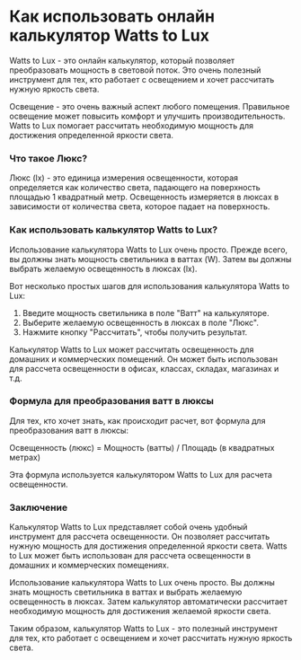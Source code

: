 Как использовать онлайн калькулятор Watts to Lux
================================================

Watts to Lux - это онлайн калькулятор, который позволяет преобразовать мощность в световой поток. Это очень полезный инструмент для тех, кто работает с освещением и хочет рассчитать нужную яркость света.

Освещение - это очень важный аспект любого помещения. Правильное освещение может повысить комфорт и улучшить производительность. Watts to Lux помогает рассчитать необходимую мощность для достижения определенной яркости света.

### Что такое Люкс?

Люкс (lx) - это единица измерения освещенности, которая определяется как количество света, падающего на поверхность площадью 1 квадратный метр. Освещенность измеряется в люксах в зависимости от количества света, которое падает на поверхность.

### Как использовать калькулятор Watts to Lux?

Использование калькулятора Watts to Lux очень просто. Прежде всего, вы должны знать мощность светильника в ваттах (W). Затем вы должны выбрать желаемую освещенность в люксах (lx).

Вот несколько простых шагов для использования калькулятора Watts to Lux:

1. Введите мощность светильника в поле "Ватт" на калькуляторе.
2. Выберите желаемую освещенность в люксах в поле "Люкс".
3. Нажмите кнопку "Рассчитать", чтобы получить результат.

Калькулятор Watts to Lux может рассчитать освещенность для домашних и коммерческих помещений. Он может быть использован для рассчета освещенности в офисах, классах, складах, магазинах и т.д.

### Формула для преобразования ватт в люксы

Для тех, кто хочет знать, как происходит расчет, вот формула для преобразования ватт в люксы:

Освещенность (люкс) = Мощность (ватты) / Площадь (в квадратных метрах)

Эта формула используется калькулятором Watts to Lux для расчета освещенности.

### Заключение

Калькулятор Watts to Lux представляет собой очень удобный инструмент для рассчета освещенности. Он позволяет рассчитать нужную мощность для достижения определенной яркости света. Watts to Lux может быть использован для рассчета освещенности в домашних и коммерческих помещениях.

Использование калькулятора Watts to Lux очень просто. Вы должны знать мощность светильника в ваттах и выбрать желаемую освещенность в люксах. Затем калькулятор автоматически рассчитает необходимую мощность для достижения желаемой яркости света.

Таким образом, калькулятор Watts to Lux - это полезный инструмент для тех, кто работает с освещением и хочет рассчитать нужную яркость света.